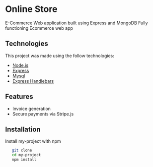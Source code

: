 # Online  Store


E-Commerce Web application built using Express and MongoDB
Fully functioning Ecommerce web app 
## Technologies
This project was made using the follow technologies:
<ul>
<li><a href="https://nodejs.org/en/">Node.js</a></li>
<li><a href="https://expressjs.com/">Express</a></li>
<li><a href="https://github.com/mysqljs/mysql">Mysql</a></li>
<li><a href="https://www.npmjs.com/package/express-handlebars">Express Handlebars</a></li>
</ul> 

##  Features
<ul>
  <li>Invoice generation</li>
  <li>Secure payments via Stripe.js</li>
</ul>

## Installation

Install my-project with npm

```bash
   git clone  
   cd my-project
   npm install 
```
